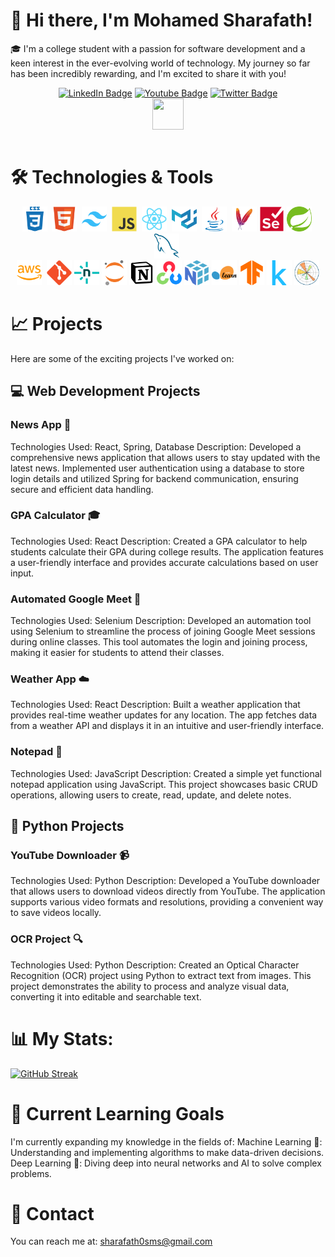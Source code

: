 # 👋 Hi there, I'm Mohamed Sharafath!
🎓 I'm a college student with a passion for software development and a keen interest in the ever-evolving world of technology. My journey so far has been incredibly rewarding, and I'm excited to share it with you!
<div id="badges" align="center">
  <a href="https://www.linkedin.com/in/mohamed-sharafath-a35377253/"><img src="https://img.shields.io/badge/LinkedIn-blue?style=for-the-badge&logo=linkedin&logoColor=white" alt="LinkedIn Badge"/></a>
  <a href="https://auth.geeksforgeeks.org/user/sharafath0sms/practice"><img src="https://img.shields.io/badge/GeeksforGeeks-darkgreen?style=for-the-badge&logo=geeksforgeeks&logoColor=white" alt="Youtube Badge"/></a>
  <a href="https://leetcode.com/u/sharafath0sms/"><img src="https://img.shields.io/badge/Leetcode-orange?style=for-the-badge&logo=leetcode&logoColor=white" alt="Twitter Badge"/></a>
</div>
<div align="center"><img src="https://komarev.com/ghpvc/?username=mohamedsharafath&style=flat-square&color=blue" alt="" align="center" width="50" height="50"/></div>
<br>

# 🛠️ Technologies & Tools
<div margin="20" align="center">
  <img src="https://github.com/devicons/devicon/blob/master/icons/css3/css3-plain-wordmark.svg"  title="CSS3" alt="CSS" width="40" height="40"/>&nbsp;
  <img src="https://github.com/devicons/devicon/blob/master/icons/html5/html5-original.svg" title="HTML5" alt="HTML" width="40" height="40"/>&nbsp;
  <img src="https://github.com/devicons/devicon/blob/master/icons/tailwindcss/tailwindcss-original.svg" title="Tailwind CSS" alt="Tailwind CSS" width="40" height="40"/>&nbsp;
  <img src="https://github.com/devicons/devicon/blob/master/icons/javascript/javascript-original.svg" title="JavaScript" alt="JavaScript" width="40" height="40"/>&nbsp;
  <img src="https://github.com/devicons/devicon/blob/master/icons/react/react-original.svg" title="React" alt="React" width="40" height="40"/>&nbsp;
  <img src="https://github.com/devicons/devicon/blob/master/icons/materialui/materialui-original.svg" title="Material UI" alt="Material UI" width="40" height="40"/>&nbsp;
  <img src="https://github.com/devicons/devicon/blob/master/icons/java/java-original.svg" title="Java" alt="Java" width="40" height="40"/>&nbsp;
  <img src="https://github.com/devicons/devicon/blob/master/icons/maven/maven-original.svg" title="Maven" **alt="Maven" width="40" height="40"/>
  <img src="https://github.com/devicons/devicon/blob/master/icons/selenium/selenium-original.svg" title="Selenium" **alt="Selenium" width="40" height="40"/>
  <img src="https://github.com/devicons/devicon/blob/master/icons/spring/spring-original.svg" title="Spring" alt="Spring" width="40" height="40"/>&nbsp;
  <img src="https://github.com/devicons/devicon/blob/master/icons/mysql/mysql-original.svg" title="MySQL"  alt="MySQL" width="40" height="40"/>&nbsp;
  <br>
  <img src="https://github.com/devicons/devicon/blob/master/icons/amazonwebservices/amazonwebservices-plain-wordmark.svg" title="AWS" alt="AWS" width="40" height="40"/>&nbsp;
  <img src="https://github.com/devicons/devicon/blob/master/icons/git/git-original.svg" title="Git" **alt="Git" width="40" height="40"/>
  <img src="https://github.com/devicons/devicon/blob/master/icons/netlify/netlify-original.svg" title="Netlify" **alt="Netlify" width="40" height="40"/>
  <img src="https://github.com/devicons/devicon/blob/master/icons/jupyter/jupyter-original.svg" title="Jupyter" **alt="Jupyter" width="40" height="40"/>
  <img src="https://github.com/devicons/devicon/blob/master/icons/notion/notion-original.svg" title="Notion" **alt="Notion" width="40" height="40"/>
  <img src="https://github.com/devicons/devicon/blob/master/icons/opencv/opencv-original.svg" title="OpenCV" **alt="OpenCV" width="40" height="40"/>
  <img src="https://github.com/devicons/devicon/blob/master/icons/numpy/numpy-original.svg" title="Numpy" **alt="Numpy" width="40" height="40"/>
  <img src="https://github.com/devicons/devicon/blob/master/icons/scikitlearn/scikitlearn-original.svg" title="Scikit-learn" **alt="Scikit-learn" width="40" height="40"/>
  <img src="https://github.com/devicons/devicon/blob/master/icons/tensorflow/tensorflow-original.svg" title="Tensorflow" **alt="Tensorflow" width="40" height="40"/>
  <img src="https://github.com/devicons/devicon/blob/master/icons/kaggle/kaggle-original.svg" title="Kaggle" **alt="Kaggle" width="40" height="40"/>
  <img src="https://github.com/devicons/devicon/blob/master/icons/matplotlib/matplotlib-original.svg" title="Matplotlib" **alt="Matplotlib" width="40" height="40"/>
  
</div>
  

# 📈 Projects
Here are some of the exciting projects I've worked on:

## 💻 Web Development Projects
### News App 📱
Technologies Used: React, Spring, Database
Description: Developed a comprehensive news application that allows users to stay updated with the latest news. Implemented user authentication using a database to store login details and utilized Spring for backend communication, ensuring secure and efficient data handling.

### GPA Calculator 🎓
Technologies Used: React
Description: Created a GPA calculator to help students calculate their GPA during college results. The application features a user-friendly interface and provides accurate calculations based on user input.

### Automated Google Meet 🤖
Technologies Used: Selenium
Description: Developed an automation tool using Selenium to streamline the process of joining Google Meet sessions during online classes. This tool automates the login and joining process, making it easier for students to attend their classes.

### Weather App ☁️
Technologies Used: React
Description: Built a weather application that provides real-time weather updates for any location. The app fetches data from a weather API and displays it in an intuitive and user-friendly interface.

### Notepad 📝
Technologies Used: JavaScript
Description: Created a simple yet functional notepad application using JavaScript. This project showcases basic CRUD operations, allowing users to create, read, update, and delete notes.

## 🐍 Python Projects

### YouTube Downloader 📹
Technologies Used: Python
Description: Developed a YouTube downloader that allows users to download videos directly from YouTube. The application supports various video formats and resolutions, providing a convenient way to save videos locally.

### OCR Project 🔍
Technologies Used: Python
Description: Created an Optical Character Recognition (OCR) project using Python to extract text from images. This project demonstrates the ability to process and analyze visual data, converting it into editable and searchable text.

# 📊 My Stats:
[![GitHub Streak](http://github-readme-streak-stats.herokuapp.com?user=mohamedsharafath&theme=dark&background=000000)](https://git.io/streak-stats)
<br>

# 🚀 Current Learning Goals
I'm currently expanding my knowledge in the fields of:
Machine Learning 🤖: Understanding and implementing algorithms to make data-driven decisions.
Deep Learning 🧠: Diving deep into neural networks and AI to solve complex problems.

# 📧 Contact
You can reach me at: sharafath0sms@gmail.com

<!--
**mohamedsharafath/mohamedsharafath** is a ✨ _special_ ✨ repository because its `README.md` (this file) appears on your GitHub profile.

Here are some ideas to get you started:

- 🔭 I’m currently working on ...
- 🌱 I’m currently learning ...
- 👯 I’m looking to collaborate on ...
- 🤔 I’m looking for help with ...
- 💬 Ask me about ...
- 📫 How to reach me: ...
- 😄 Pronouns: ...
- ⚡ Fun fact: ...
-->
